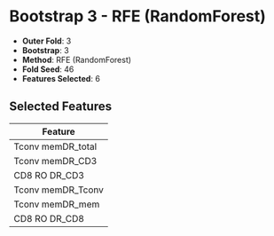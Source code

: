 # Bootstrap 3 - RFE (RandomForest)

- **Outer Fold**: 3
- **Bootstrap**: 3
- **Method**: RFE (RandomForest)
- **Fold Seed**: 46
- **Features Selected**: 6

## Selected Features

| Feature |
|---------|
| Tconv memDR_total |
| Tconv memDR_CD3 |
| CD8 RO DR_CD3 |
| Tconv memDR_Tconv |
| Tconv memDR_mem |
| CD8 RO DR_CD8 |
